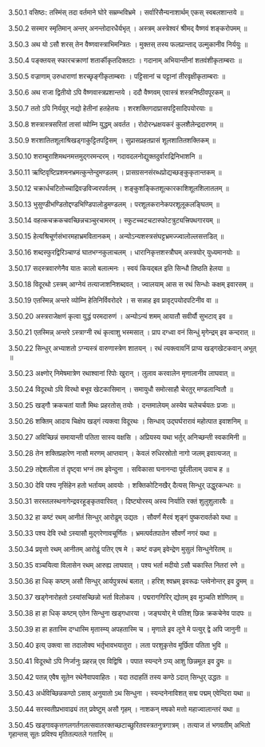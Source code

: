 3.50.1
वसिष्ठः:
तस्मिंस् तदा वर्तमाने घोरे सम्रम्भविभ्रमे ।
सर्वारिसैन्यनाशार्थम् एकस् स्वबलशान्तये ॥


3.50.2
सस्मार स्मृतिमान् अन्तर् अनन्तोदारधैर्यभृत् ।
अस्त्रम् अस्त्रेश्वरं श्रीमद् वैष्णवं शङ्करोपमम् ॥


3.50.3
अथ यो ऽसौ शरस् तेन वैष्णवास्त्राभिमन्त्रितः ।
मुक्तस् तस्य फलप्रान्ताद् उल्मुकानीव निर्ययुः ॥


3.50.4
पङ्क्तयस् स्फारचक्राणां शतार्कीकृतदिक्तटाः ।
गदानाम् अभियान्तीनां शतवंशीकृताम्बराः ॥


3.50.5
वज्राणाम् उरुधाराणां शरच्छृङ्गीकृताम्बराः ।
पट्टिसानां च पट्टानां तीरवृक्षीकृताम्बराः ॥


3.50.6
अथ राजा द्वितीयो ऽपि वैष्णवास्त्रप्रशान्तये ।
ददौ वैष्णवम् एवास्त्रं शस्त्रनिष्ठीवपूरकम् ॥


3.50.7
ततो ऽपि निर्ययुर् नद्यो हेतीनां हतहेतयः ।
शरशक्तिगदाप्रासपट्टिसादिपयोरयाः ॥


3.50.8
शस्त्रास्त्रसरितां तासां व्योम्नि युद्धम् अवर्तत ।
रोदोरन्ध्रक्षयकरं कुलशैलेन्द्रदारणम् ॥


3.50.9
शरशातितशूलाश्रिखड्गाकुट्टितपट्टिसम् ।
सुप्रासप्रहतप्रासं शूलशातितशक्तिकम् ॥


3.50.10
शराम्बुराशिमथनमत्तमुद्गरमन्दरम् ।
गदावदलनोद्युक्तदुर्वाराद्रिनिभाशनि ॥


3.50.11
ऋष्टिवृष्टिप्रशमनभ्रमत्कुन्तेन्दुमण्डलम् ।
प्रासग्रसनसंरब्धप्रोद्यच्छङ्कुकृतान्तकम् ॥


3.50.12
चक्रार्धचटितोच्चाद्रिवज्रविज्वरपर्वतम् ।
शङ्कुशङ्कितशूत्कारकाशिशूलशिलातलम् ॥


3.50.13
भुसुण्डीभण्डितोद्दण्डभिण्डिपालोडुमण्डलम् ।
परशूलकरानेकपरशूलूकलङ्घितम् ॥


3.50.14
वहत्कचक्रकचवच्छिन्नचञ्चुरचामरम् ।
स्फुटच्चटचटास्फोटत्रुट्यत्त्रिपथगारयम् ॥


3.50.15
हेत्यश्रिचूर्णसंभारमहाभ्रमवितानकम् ।
अन्योऽन्यशस्त्रसंघट्टभ्रमज्ज्वालोल्लसत्तडित् ॥


3.50.16
शब्दस्फुरद्विरिञ्चाण्डं घातभग्नकुलाचलम् ।
धारानिकृत्तशस्त्रौघम् अस्त्रयोर् युध्यमानयोः ॥


3.50.17
सदस्त्रवारणेनैव यातः कालो बलात्मनः ।
स्वयं कियद्बल इति सिन्धौ तिष्ठति हेलया ॥


3.50.18
विदूरथो ऽस्त्रम् आग्नेयं तत्याजाशनिशब्दवत् ।
ज्वालयाम् आस स रथं सिन्धोः कक्षम् इवारसम् ॥


3.50.19
एतस्मिन्न् अन्तरे व्योम्नि हेतिनिर्विवरोदरे ।
स सन्नाह इव प्रावृट्पयोदपटिनीव वा ॥


3.50.20
अस्त्रराजेक्षणं कृत्वा युद्धं परमदारुणं ।
अन्योऽन्यं शमम् आयातौ सवीर्यौ सुभटाव् इव ॥


3.50.21
एतस्मिन्न् अन्तरे ऽस्त्राग्नी रथं कृत्वाशु भस्मसात् ।
प्राप दग्ध्वा वनं सिन्धुं मृगेन्द्रम् इव कन्दरात् ॥


3.50.22
सिन्धुर् अभ्याशतो ऽग्न्यस्त्रं वारुणास्त्रेण शातयन् ।
रथं त्यक्त्वावनिं प्राप्य खड्गखेटकवान् अभूत् ॥


3.50.23
अक्ष्णोर् निमेषमात्रेण रथाश्वानां रिपोः खुरान् ।
लुलाव करवालेन मृणालानीव लाघवात् ॥


3.50.24
विदूरथो ऽपि विरथो बभूव खेटकासिमान् ।
समायुधौ समोत्साहौ चेरतुर् मण्डलान्वितौ ॥


3.50.25
खड्गौ क्रकचतां यातौ मिथः प्रहरतोस् तयोः ।
दन्तमालेयम् अस्येव चलेचर्चयतः प्रजाः ॥


3.50.26
शक्तिम् आदाय चिक्षेप खड्गं त्यक्त्वा विदूरथः ।
सिन्धाव् उद्घर्घरारावं महोत्पात इवाशनिम् ॥


3.50.27
अविच्छिन्नं समायान्ती पतिता सास्य वक्षसि ।
अप्रियस्य यथा भर्तुर् अनिच्छन्ती स्वकामिनी ॥


3.50.28
तेन शक्तिप्रहारेण नासौ मरणम् आप्तवान् ।
केवलं रुधिरस्रोतो नागो जलम् इवात्यजत् ॥


3.50.29
तद्देशलीला तं दृष्ट्वा भग्नं तम इवेन्दुना ।
सविकासा घनानन्दा पूर्वलीलाम् उवाच ह ॥


3.50.30
देवि पश्य नृसिंहेन हतो भर्तायम् आवयोः ।
शक्तिकोटिनखैर् दैत्यस् सिन्धुर् उद्धुरकन्धरः ॥


3.50.31
सरस्तलस्थनागेन्द्रवरहूङ्कृतवारिवत् ।
दिष्ट्योरस्य् अस्य निर्याति रक्तं शुलुशुलारवैः ॥


3.50.32
हा कष्टं रथम् आनीतं सिन्धुर् आरोढुम् उद्यतः ।
सौवर्णं मैरवं शृङ्गं पुष्करावर्तको यथा ॥


3.50.33
पश्य देवि रथो ऽस्यासौ मुद्गरेणावचूर्णितः ।
भ्रमत्पर्वतपातेन सौवर्णं नगरं यथा ॥


3.50.34
प्रवृत्तो रथम् आनीतम् आरोढुं पतिर् एष मे ।
कष्टं वज्रम् इवेन्द्रेण मुसुलं सिन्धुनेरितम् ॥


3.50.35
वञ्चयित्वा विलासेन रथम् आरुह्य लाघवात् ।
पश्य भर्ता मदीयो ऽसौ चकास्ति नितरां रणे ॥


3.50.36
हा धिक् कष्टम् असौ सिन्धुर् आर्यपुत्ररथं बलात् ।
हरिश् श्वभ्रम् इवरूढः प्लवेनोन्तर् इव द्रुमम् ॥


3.50.37
खड्गेनारोहतो ऽस्यांसच्छिन्नो भर्ता विलोकय ।
पद्मरागगिरिर् द्योतम् इव मुञ्चति शोणितम् ॥


3.50.38
हा हा धिक् कष्टम् एतेन सिन्धुना खड्गधारया ।
जङ्घयोर् मे पतिश् छिन्नः क्रकचेनेव पादपः ॥


3.50.39
हा हा हतास्मि दग्धास्मि मृतास्म्य् अपहतास्मि च ।
मृणाले इव लूने मे पत्युर् द्वे अपि जानुनी ॥


3.50.40
इत्य् उक्त्वा सा तदालोक्य भर्तृभावभयातुरा ।
लता परशुकृत्तेव मूर्छिता पतिता भुवि ॥


3.50.41
विदूरथो ऽपि निर्जानुः प्रहरन्न् एव विद्विषि ।
पपात स्यन्दने ऽप्य् आशु छिन्नमूल इव द्रुमः ॥


3.50.42
पतन्न् एवैष सूतेन रथेनैवापवाहितः ।
यदा तदाहतिं तस्य कण्ठे ऽदात् सिन्धुर् उद्धतः ॥


3.50.43
अर्धविच्छिन्नकण्ठो ऽसाव् अनुयातो ऽथ सिन्धुना ।
स्यन्दनेनाविशत् सद्म पद्मम् एवेन्दिरा यथा ॥


3.50.44
सरस्वतीप्रभावाढ्यं तत् प्रवेष्टुम् असौ गृहम् ।
नाशकन् मषको मत्तो महाज्वालान्तरं यथा ॥


3.50.45
खड्गावकृत्तगलगर्तगलत्सवातरक्तच्छटाच्छुरितवस्त्रतनुत्रगात्रम् ।
तत्याज तं भगवतीम् अभितो गृहान्तस् सूतः प्रविश्य मृतितल्पतले गतारिम् ॥

